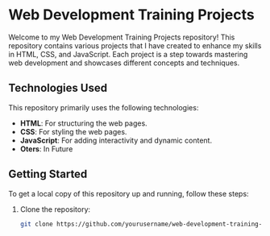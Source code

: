 # Web Development Training Projects

Welcome to my Web Development Training Projects repository! This repository contains various projects that I have created to enhance my skills in HTML, CSS, and JavaScript. Each project is a step towards mastering web development and showcases different concepts and techniques.


## Technologies Used

This repository primarily uses the following technologies:

- **HTML**: For structuring the web pages.
- **CSS**: For styling the web pages.
- **JavaScript**: For adding interactivity and dynamic content.
- **Oters**: In Future

## Getting Started

To get a local copy of this repository up and running, follow these steps:

1. Clone the repository:
   ```bash
   git clone https://github.com/yourusername/web-development-training-projects.git
